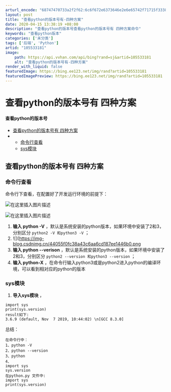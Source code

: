 ```yaml
---
arturl_encode: "68747470733a2f2f62:6c6f672e6373646e2e6e65742f71715f33383938333434342f:61727469636c652f64657461696c732f313035353333313831"
layout: post
title: "查看python的版本号有-四种方案"
date: 2020-04-15 13:38:19 +08:00
description: "查看python的版本号查看python的版本号有 四种方案命令"
keywords: "查看python版本"
categories: ['未分类']
tags: ['后端', 'Python']
artid: "105533181"
image:
    path: https://api.vvhan.com/api/bing?rand=sj&artid=105533181
    alt: "查看python的版本号有-四种方案"
render_with_liquid: false
featuredImage: https://bing.ee123.net/img/rand?artid=105533181
featuredImagePreview: https://bing.ee123.net/img/rand?artid=105533181
---
```


# 查看python的版本号有 四种方案

#### 查看python的版本号

* [查看python的版本号有 四种方案](#python__2)
* + [命令行查看](#_4)
  + [sys模块](#sys_15)

## 查看python的版本号有 四种方案

### 命令行查看

命令行下查看，在配置好了开发运行环境的前提下：
  
![在这里插入图片描述](https://i-blog.csdnimg.cn/blog_migrate/53b3f05bd8be6f8d69fc50b8daf5e101.png)
  
![在这里插入图片描述](https://i-blog.csdnimg.cn/blog_migrate/6d0b6fb8e8159a89f9c8eaa1444d4d88.png)

1. **输入 python -V**
   ，默认是系统安装的python版本，如果环境中安装了2和3，分别区分
   `python2 -V 和python3 -V`
   ；
2. ![](https://img-blog.csdnimg.cn/44055f0fc38a43c6aa6cd187ee1446b0.png
3. **输入 python --verison**
   ，默认是系统安装的python版本，如果环境中安装了2和3，分别区分
   `python2 --version 和python3 --version`
   ；
4. **输入 python-X**
   ，在命令行输入python3或是python2进入python的编译环境，可以看到相对应的python的版本

### sys模块

1. **导入sys模块**
   ，

```
import sys 
print(sys.version)
result如下:
3.6.9 (default, Nov  7 2019, 10:44:02) \n[GCC 8.3.0]

```

总结：

```
在命令行中：
1、python -V
2、python --version
3、python
4、
import sys
sys.version
在python.py 文件中:
import sys
print(sys.version)

```